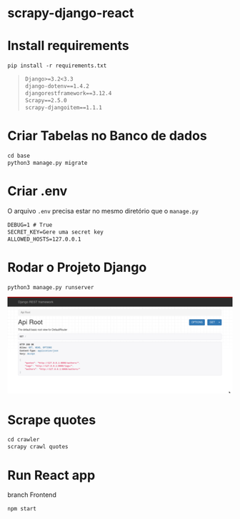 ﻿# scrapy-django-react

# Install requirements
```
pip install -r requirements.txt
```
> ```
> Django>=3.2<3.3
>django-dotenv==1.4.2
>djangorestframework==3.12.4
>Scrapy==2.5.0
>scrapy-djangoitem==1.1.1
> ```

# Criar Tabelas no Banco de dados
```
cd base
python3 manage.py migrate
```
# Criar .env
O arquivo `.env` precisa estar no mesmo diretório que o `manage.py`
```
DEBUG=1 # True
SECRET_KEY=Gere uma secret key
ALLOWED_HOSTS=127.0.0.1
```
# Rodar o Projeto Django
```
python3 manage.py runserver
```
<img src="docs/django_rodando.png" style="width:648;height:400;">

# Scrape quotes
```
cd crawler
scrapy crawl quotes

```

# Run React app
branch Frontend
```
npm start
```

